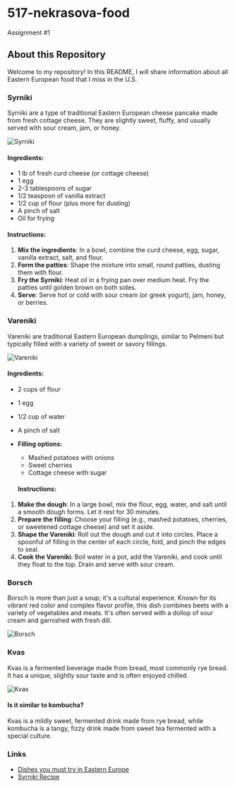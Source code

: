# 517-nekrasova-food
 Assignment #1
 
 ## About this Repository
 
 Welcome to my repository! In this README, I will share information about all Eastern European food that I miss in the U.S. 
 
 ### Syrniki
 Syrniki are a type of traditional Eastern European cheese pancake made from fresh cottage cheese. They are slightly sweet, fluffy, and usually served with sour cream, jam, or honey.

 ![Syrniki](https://www.thedailymeal.com/sites/default/files/2017/02/03/Russia%20Syrniki_1_0.jpg)

 #### Ingredients:
- 1 lb of fresh curd cheese (or cottage cheese)
- 1 egg
- 2-3 tablespoons of sugar
- 1/2 teaspoon of vanilla extract
- 1/2 cup of flour (plus more for dusting)
- A pinch of salt
- Oil for frying

#### Instructions:
1. **Mix the ingredients**: In a bowl, combine the curd cheese, egg, sugar, vanilla extract, salt, and flour.
2. **Form the patties**: Shape the mixture into small, round patties, dusting them with flour.
3. **Fry the Syrniki**: Heat oil in a frying pan over medium heat. Fry the patties until golden brown on both sides.
4. **Serve**: Serve hot or cold with sour cream (or greek yogurt), jam, honey, or berries.

### Vareniki
Vareniki are traditional Eastern European dumplings, similar to Pelmeni but typically filled with a variety of sweet or savory fillings.

![Vareniki](https://www.196flavors.com/wp-content/uploads/2020/06/vareniki-2.jpeg)

#### Ingredients:
- 2 cups of flour
- 1 egg
- 1/2 cup of water
- A pinch of salt
- **Filling options:**
  - Mashed potatoes with onions
  - Sweet cherries
  - Cottage cheese with sugar

  #### Instructions:
1. **Make the dough**: In a large bowl, mix the flour, egg, water, and salt until a smooth dough forms. Let it rest for 30 minutes.
2. **Prepare the filling**: Choose your filling (e.g., mashed potatoes, cherries, or sweetened cottage cheese) and set it aside.
3. **Shape the Vareniki**: Roll out the dough and cut it into circles. Place a spoonful of filling in the center of each circle, fold, and pinch the edges to seal.
4. **Cook the Vareniki**: Boil water in a pot, add the Vareniki, and cook until they float to the top. Drain and serve with sour cream.


### Borsch
Borsch is more than just a soup; it's a cultural experience. Known for its vibrant red color and complex flavor profile, this dish combines beets with a variety of vegetables and meats. It's often served with a dollop of sour cream and garnished with fresh dill.

![Borsch](https://vikalinka.com/wp-content/uploads/2019/01/Borscht-10-Edit.jpg)

### Kvas
Kvas is a fermented beverage made from bread, most commonly rye bread. It has a unique, slightly sour taste and is often enjoyed chilled. 

![Kvas](https://cdn.momsdish.com/wp-content/uploads/2021/08/Easiest-Kvass-Recipe-07-1200x1800.jpg)

#### Is it similar to kombucha?
Kvas is a mildly sweet, fermented drink made from rye bread, while kombucha is a tangy, fizzy drink made from sweet tea fermented with a special culture.

### Links
- [Dishes you must try in Eastern Europe](https://youtu.be/VURTWLj22ak?si=JbDYxUaxiyeS4tYf)
- [Syrniki Recipe](https://youtu.be/c7xU-fi1XFo?si=lc2IPGATDlMVq6g4)
